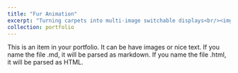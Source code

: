 ```yaml
---
title: "Fur Animation"
excerpt: "Turning carpets into multi-image switchable displays<br/><img src='/images/project_furanimation.png'>"
collection: portfolio
---
```


This is an item in your portfolio. It can be have images or nice text. If you name the file .md, it will be parsed as markdown. If you name the file .html, it will be parsed as HTML. 
